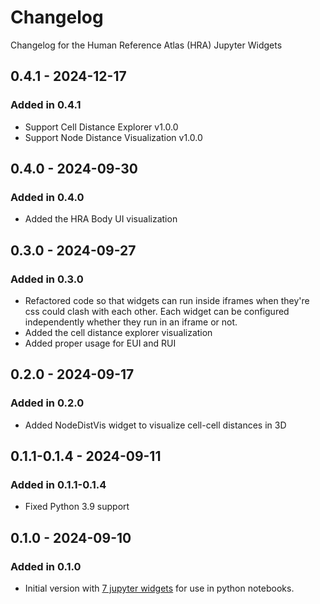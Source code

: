 # Changelog

Changelog for the Human Reference Atlas (HRA) Jupyter Widgets

## 0.4.1 - 2024-12-17

### Added in 0.4.1

- Support Cell Distance Explorer v1.0.0
- Support Node Distance Visualization v1.0.0

## 0.4.0 - 2024-09-30

### Added in 0.4.0

- Added the HRA Body UI visualization

## 0.3.0 - 2024-09-27

### Added in 0.3.0

- Refactored code so that widgets can run inside iframes when they're css could clash with each other. Each widget can be configured independently whether they run in an iframe or not.
- Added the cell distance explorer visualization
- Added proper usage for EUI and RUI

## 0.2.0 - 2024-09-17

### Added in 0.2.0

- Added NodeDistVis widget to visualize cell-cell distances in 3D

## 0.1.1-0.1.4 - 2024-09-11

### Added in 0.1.1-0.1.4

- Fixed Python 3.9 support

## 0.1.0 - 2024-09-10

### Added in 0.1.0

- Initial version with [7 jupyter widgets](https://github.com/x-atlas-consortia/hra-jupyter-widgets/blob/main/src/hra_jupyter_widgets/widgets/__init__.py#L9) for use in python notebooks.
